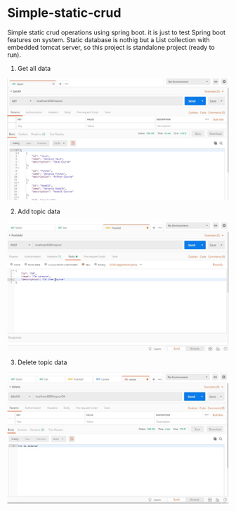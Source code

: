 # Simple-static-crud
Simple static crud operations using spring boot.
it is just to test Spring boot features on system.
Static database is nothig but a List collection with embedded tomcat server, so this project is standalone project (ready to run).




1. Get all data

<img src="images/Capture.JPG">


2. Add topic data

<img src="images/Capture2.JPG">


3. Delete topic data

<img src="images/Capture4.JPG">
